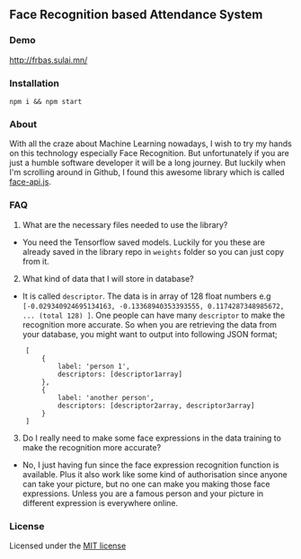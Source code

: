 ## Face Recognition based Attendance System

### Demo

http://frbas.sulai.mn/

### Installation

`npm i && npm start`

### About

With all the craze about Machine Learning nowadays, I wish to try my hands on this technology especially Face Recognition. But unfortunately if you are just a humble software developer it will be a long journey. But luckily when I'm scrolling around in Github, I found this awesome library which is called [face-api.js](https://github.com/justadudewhohacks/face-api.js).

### FAQ

1. What are the necessary files needed to use the library?
- You need the Tensorflow saved models. Luckily for you these are already saved in the library repo in `weights` folder so you can just copy from it.


2. What kind of data that I will store in database?
- It is called `descriptor`. The data is in array of 128 float numbers e.g `[-0.029340924695134163, -0.13368940353393555, 0.1174287348985672, ... (total 128) ]`. One people can have many `descriptor` to make the recognition more accurate. So when you are retrieving the data from your database, you might want to output into following JSON format;
```
	[
		{
			label: 'person 1',
			descriptors: [descriptor1array]
		},
		{
			label: 'another person',
			descriptors: [descriptor2array, descriptor3array]
		}
	]
```

3. Do I really need to make some face expressions in the data training to make the recognition more accurate?
- No, I just having fun since the face expression recognition function is available. Plus it also work like some kind of authorisation since anyone can take your picture, but no one can make you making those face expressions. Unless you are a famous person and your picture in different expression is everywhere online.

### License

Licensed under the [MIT license](http://opensource.org/licenses/MIT)